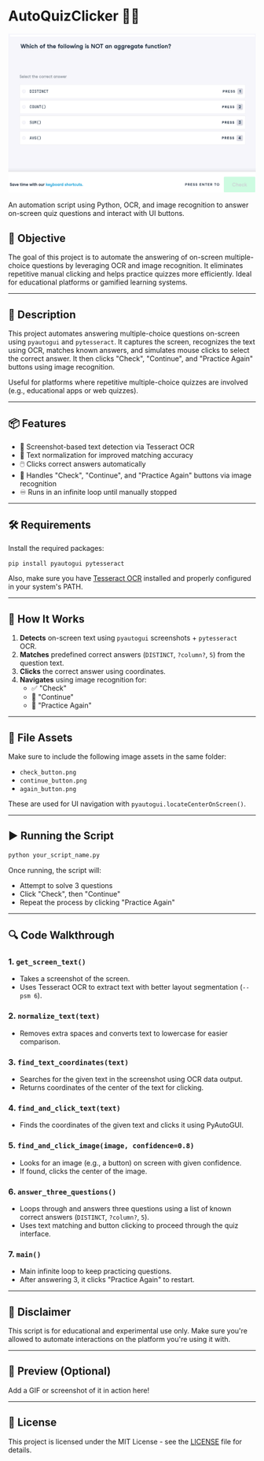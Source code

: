 # AutoQuizClicker 📸🤖

![AutoQuizClicker Preview](auto_quiz_clicker_preview.gif)

An automation script using Python, OCR, and image recognition to answer on-screen quiz questions and interact with UI buttons.


## 🎯 Objective

The goal of this project is to automate the answering of on-screen multiple-choice questions by leveraging OCR and image recognition.
It eliminates repetitive manual clicking and helps practice quizzes more efficiently. Ideal for educational platforms or gamified learning systems.

---

## 🧠 Description

This project automates answering multiple-choice questions on-screen using `pyautogui` and `pytesseract`. It captures the screen, recognizes the text using OCR, matches known answers, and simulates mouse clicks to select the correct answer. It then clicks "Check", "Continue", and "Practice Again" buttons using image recognition.

Useful for platforms where repetitive multiple-choice quizzes are involved (e.g., educational apps or web quizzes).

---

## 📦 Features

- 📸 Screenshot-based text detection via Tesseract OCR  
- 🧹 Text normalization for improved matching accuracy  
- 🖱️ Clicks correct answers automatically  
- 🔁 Handles "Check", "Continue", and "Practice Again" buttons via image recognition  
- ♾️ Runs in an infinite loop until manually stopped  

---

## 🛠️ Requirements

Install the required packages:

```bash
pip install pyautogui pytesseract
```

Also, make sure you have [Tesseract OCR](https://github.com/tesseract-ocr/tesseract) installed and properly configured in your system's PATH.

---

## 🧪 How It Works

1. **Detects** on-screen text using `pyautogui` screenshots + `pytesseract` OCR.
2. **Matches** predefined correct answers (`DISTINCT`, `?column?`, `5`) from the question text.
3. **Clicks** the correct answer using coordinates.
4. **Navigates** using image recognition for:
   - ✅ "Check"
   - 🔁 "Continue"
   - 🔄 "Practice Again"

---

## 🧩 File Assets

Make sure to include the following image assets in the same folder:

- `check_button.png`
- `continue_button.png`
- `again_button.png`

These are used for UI navigation with `pyautogui.locateCenterOnScreen()`.

---

## ▶️ Running the Script

```bash
python your_script_name.py
```

Once running, the script will:
- Attempt to solve 3 questions
- Click "Check", then "Continue"
- Repeat the process by clicking "Practice Again"

---

## 🔍 Code Walkthrough

### 1. `get_screen_text()`
- Takes a screenshot of the screen.
- Uses Tesseract OCR to extract text with better layout segmentation (`--psm 6`).

### 2. `normalize_text(text)`
- Removes extra spaces and converts text to lowercase for easier comparison.

### 3. `find_text_coordinates(text)`
- Searches for the given text in the screenshot using OCR data output.
- Returns coordinates of the center of the text for clicking.

### 4. `find_and_click_text(text)`
- Finds the coordinates of the given text and clicks it using PyAutoGUI.

### 5. `find_and_click_image(image, confidence=0.8)`
- Looks for an image (e.g., a button) on screen with given confidence.
- If found, clicks the center of the image.

### 6. `answer_three_questions()`
- Loops through and answers three questions using a list of known correct answers (`DISTINCT`, `?column?`, `5`).
- Uses text matching and button clicking to proceed through the quiz interface.

### 7. `main()`
- Main infinite loop to keep practicing questions.
- After answering 3, it clicks "Practice Again" to restart.

---

## 🚨 Disclaimer

This script is for educational and experimental use only. Make sure you're allowed to automate interactions on the platform you're using it with.

---

## 📸 Preview (Optional)

Add a GIF or screenshot of it in action here!

---

## 📄 License

This project is licensed under the MIT License - see the [LICENSE](LICENSE) file for details.
